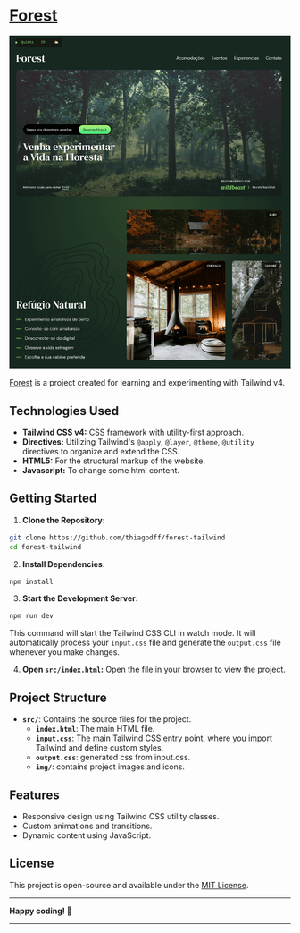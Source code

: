 # [Forest](thiagodff.github.io/forest-tailwind/)

![Forest](./.github/forest.png)

[Forest](thiagodff.github.io/forest-tailwind/) is a project created for learning and experimenting with Tailwind v4.

## Technologies Used

- **Tailwind CSS v4:** CSS framework with utility-first approach.
- **Directives:** Utilizing Tailwind's `@apply`, `@layer`, `@theme`, `@utility` directives to organize and extend the CSS.
- **HTML5:** For the structural markup of the website.
- **Javascript:** To change some html content.

## Getting Started

1. **Clone the Repository:**

```bash
git clone https://github.com/thiagodff/forest-tailwind
cd forest-tailwind
```

2. **Install Dependencies:**

```bash
npm install
```

3. **Start the Development Server:**

```bash
npm run dev
```

This command will start the Tailwind CSS CLI in watch mode. It will automatically process your `input.css` file and generate the `output.css` file whenever you make changes.

4. **Open `src/index.html`:** Open the file in your browser to view the project.

## Project Structure

- **`src/`**: Contains the source files for the project.
  - **`index.html`**: The main HTML file.
  - **`input.css`**: The main Tailwind CSS entry point, where you import Tailwind and define custom styles.
  - **`output.css`**: generated css from input.css.
  - **`img/`**: contains project images and icons.

## Features

- Responsive design using Tailwind CSS utility classes.
- Custom animations and transitions.
- Dynamic content using JavaScript.

## License

This project is open-source and available under the [MIT License](LICENSE).

---

**Happy coding! 🌲**

---
